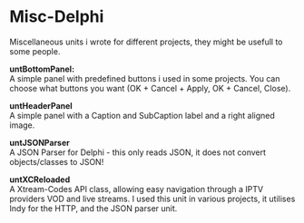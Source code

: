 # Misc-Delphi
Miscellaneous units i wrote for different projects, they might be usefull to some people.

<b>untBottomPanel:</b><br>
A simple panel with predefined buttons i used in some projects. You can choose what buttons you want (OK + Cancel + Apply, OK + Cancel, Close).

<b>untHeaderPanel</b><br>
A simple panel with a Caption and SubCaption label and a right aligned image.

<b>untJSONParser</b><br>
A JSON Parser for Delphi - this only reads JSON, it does not convert objects/classes to JSON!

<b>untXCReloaded</b><br>
A Xtream-Codes API class, allowing easy navigation through a IPTV providers VOD and live streams. I used this unit in various projects, it utilises Indy for the HTTP, and the JSON parser unit.

